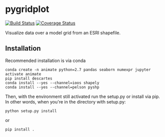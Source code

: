 # pygridplot

[![Build Status](https://travis-ci.org/Geosyntec/pygridplot.svg?branch=master)](https://travis-ci.org/Geosyntec/pygridplot)
[![Coverage Status](https://coveralls.io/repos/github/Geosyntec/pygridplot/badge.svg?branch=master)](https://coveralls.io/github/Geosyntec/pygridplot?branch=master)

Visualize data over a model grid from an ESRI shapefile.

## Installation
Recommended installation is via conda
```
conda create -n animate python=2.7 pandas seaborn numexpr jupyter
activate animate
pip install descartes
conda install --yes --channel=ioos shapely
conda install --yes --channel=pelson pyshp
```

Then, with the environment still activated run the setup.py or install via pip.
In other words, when you're in the directory with setup.py:

`python setup.py install`

or

`pip install .`
